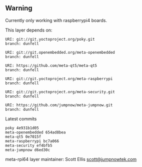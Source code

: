 ## Warning
Currently only working with raspberrypi4 boards.

This layer depends on:

    URI: git://git.yoctoproject.org/poky.git
    branch: dunfell

    URI: git://git.openembedded.org/meta-openembedded
    branch: dunfell

    URI: https://github.com/meta-qt5/meta-qt5
    branch: dunfell

    URI: git://git.yoctoproject.org/meta-raspberrypi
    branch: dunfell

    URI: git://git.yoctoproject.org/meta-security.git
    branch: dunfell

    URI: https://github.com/jumpnow/meta-jumpnow.git
    branch: dunfell

Latest commits

    poky 4e931b1d05
    meta-openembedded 654ad8bea
    meta-qt5 0e7015f
    meta-raspberrypi bc7a066
    meta-security ef4bfb5
    meta-jumpnow d6ed30c

meta-rpi64 layer maintainer: Scott Ellis <scott@jumpnowtek.com>
